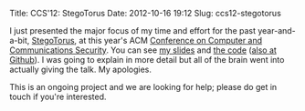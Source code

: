 Title: CCS'12: StegoTorus
Date: 2012-10-16 19:12
Slug: ccs12-stegotorus

I just presented the major focus of my time and effort for the past
year-and-a-bit, [StegoTorus](https://research.owlfolio.org/pubs/2012-stegotorus.pdf), at this
year's ACM
[Conference on Computer and Communications Security](http://www.sigsac.org/ccs/CCS2012/).
You can see [my slides](https://research.owlfolio.org/pubs/2012-stegotorus-talk/) and
[the code](https://gitweb.torproject.org/stegotorus.git)
([also at Github](https://github.com/TheTorProject/stegotorus)). I was
going to explain in more detail but all of the brain went into
actually giving the talk. My apologies.

This is an ongoing project and we are looking for help; please do get in
touch if you're interested.
